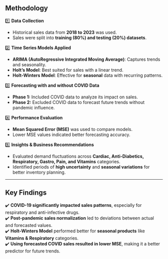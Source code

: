## Methodology  

1️⃣ **Data Collection**  
- Historical sales data from **2018 to 2023** was used.  
- Sales were split into **training (80%) and testing (20%) datasets**.  

2️⃣ **Time Series Models Applied**  
- **ARIMA (AutoRegressive Integrated Moving Average)**: Captures trends and seasonality.  
- **Holt’s Model**: Best suited for sales with a linear trend.  
- **Holt-Winters Model**: Effective for **seasonal** data with recurring patterns.  

3️⃣ **Forecasting with and without COVID Data**  
- **Phase 1:** Included COVID data to analyze its impact on sales.  
- **Phase 2:** Excluded COVID data to forecast future trends without pandemic influence.  

4️⃣ **Performance Evaluation**  
- **Mean Squared Error (MSE)** was used to compare models.  
- Lower MSE values indicated better forecasting accuracy.  

5️⃣ **Insights & Business Recommendations**  
- Evaluated demand fluctuations across **Cardiac, Anti-Diabetics, Respiratory, Gastro, Pain, and Vitamins** categories.  
- Identified periods of **high uncertainty** and **seasonal variations** for better inventory planning.  

---

## Key Findings  

✔️ **COVID-19 significantly impacted sales patterns**, especially for respiratory and anti-infective drugs.  
✔️ **Post-pandemic sales normalization** led to deviations between actual and forecasted values.  
✔️ **Holt-Winters Model** performed better for **seasonal products** like **Vitamins & Respiratory** categories.  
✔️ **Using forecasted COVID sales resulted in lower MSE**, making it a better predictor for future trends.  
